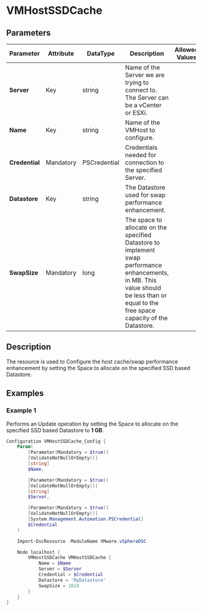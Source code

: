 # VMHostSSDCache

## Parameters

| Parameter | Attribute | DataType | Description | Allowed Values |
| --- | --- | --- | --- | --- |
| **Server** | Key | string | Name of the Server we are trying to connect to. The Server can be a vCenter or ESXi. ||
| **Name** | Key | string | Name of the VMHost to configure. ||
| **Credential** | Mandatory | PSCredential | Credentials needed for connection to the specified Server. ||
| **Datastore** | Key | string | The Datastore used for swap performance enhancement. ||
| **SwapSize** | Mandatory | long | The space to allocate on the specified Datastore to implement swap performance enhancements, in MB. This value should be less than or equal to the free space capacity of the Datastore. ||

## Description
The resource is used to Configure the host cache/swap performance enhancement by setting the Space to allocate on the specified SSD based Datastore.

## Examples

### Example 1

Performs an Update operation by setting the Space to allocate on the specified SSD based Datastore to **1 GB**.

```powershell
Configuration VMHostSSDCache_Config {
    Param(
        [Parameter(Mandatory = $true)]
        [ValidateNotNullOrEmpty()]
        [string]
        $Name,

        [Parameter(Mandatory = $true)]
        [ValidateNotNullOrEmpty()]
        [string]
        $Server,

        [Parameter(Mandatory = $true)]
        [ValidateNotNullOrEmpty()]
        [System.Management.Automation.PSCredential]
        $Credential
    )

    Import-DscResource -ModuleName VMware.vSphereDSC

    Node localhost {
        VMHostSSDCache VMHostSSDCache {
            Name = $Name
            Server = $Server
            Credential = $Credential
            Datastore = 'MyDatastore'
            SwapSize = 1024
        }
    }
}
```

